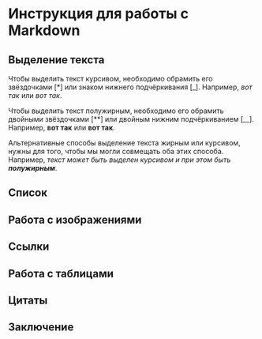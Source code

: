 # Инструкция для работы с Markdown

## Выделение текста

Чтобы выделить текст курсивом, необходимо обрамить его звёздочками [*] или знаком
нижнего подчёркивания [_]. Например, *вот так* или _вот так_.

Чтобы выделить текст полужирным, необходимо его обрамить двойными звёздочками [**] или двойным нижним подчёркиванием [__]. Например, **вот так** или __вот так__.

Альтернативные способы выделение текста жирным или курсивом, нужны для того,
чтобы мы могли совмещать оба этих способа. Например, _текст может быть выделен курсивом и при этом быть **полужирным**_.

## Список

## Работа с изображениями

## Ссылки

## Работа с таблицами

## Цитаты

## Заключение